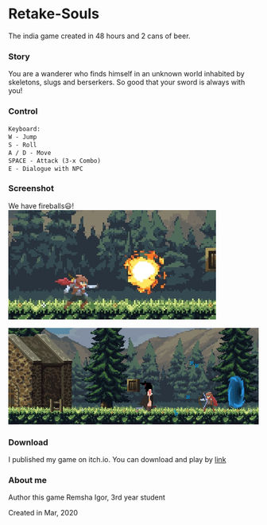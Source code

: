 # Retake-Souls
The india game created in 48 hours and 2 cans of beer.

### Story
You are a wanderer who finds himself in an unknown world inhabited by skeletons, slugs and berserkers. So good that your sword is always with you!

### Control
```
Keyboard:
W - Jump
S - Roll
A / D - Move
SPACE - Attack (3-x Combo)
E - Dialogue with NPC
```

### Screenshot
We have fireballs😃!
![Screenshot](screenshot/image_2.jpg)

![Screenshot](screenshot/image_1.jpg)

### Download
I published my game on itch.io. You can download and play by [link](https://vernikoff.itch.io/retake-souls)

### About me
Author this game Remsha Igor,
3rd year student

Created in Mar, 2020
